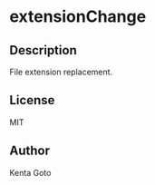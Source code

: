 # extensionChange 

## Description  
File extension replacement.  

## License
MIT

## Author
Kenta Goto
